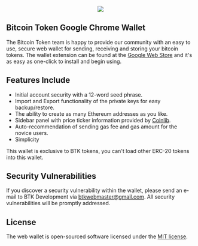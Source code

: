 <p align="center"><img src="https://btk.community/img/logo.png"></p>

## Bitcoin Token Google Chrome Wallet

The Bitcoin Token team is happy to provide our community with an easy to use, secure web wallet for sending, receiving and storing your bitcoin tokens. The wallet extension can be found at the [Google Web Store](https://chrome.google.com/webstore/detail/bitcoin-token-wallet/nohiklneeaopgamcbjogdklganoihaoo) and it's as easy as one-click to install and begin using. 

## Features Include

- Initial account security with a 12-word seed phrase.
- Import and Export functionality of the private keys for easy backup/restore.
- The ability to create as many Ethereum addresses as you like.
- Sidebar panel with price ticker information provided by [Coinlib](https://coinlib.io).
- Auto-recommendation of sending gas fee and gas amount for the novice users.
- Simplicity

This wallet is exclusive to BTK tokens, you can't load other ERC-20 tokens into this wallet.

## Security Vulnerabilities

If you discover a security vulnerability within the wallet, please send an e-mail to BTK Development via [btkwebmaster@gmail.com](mailto:btkwebmaster@gmail.com). All security vulnerabilities will be promptly addressed.

## License

The web wallet is open-sourced software licensed under the [MIT license](https://opensource.org/licenses/MIT).